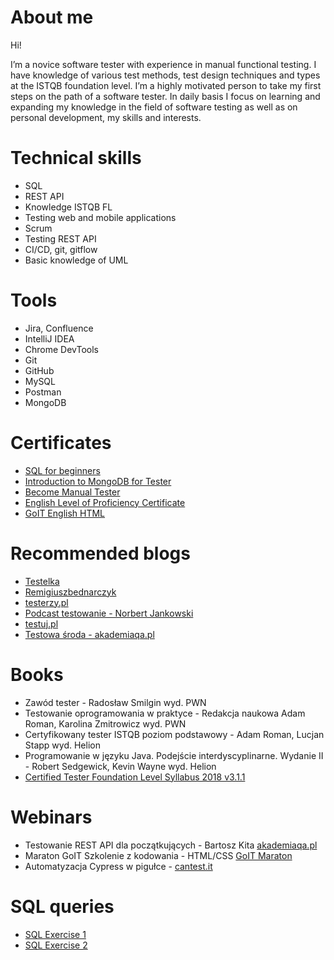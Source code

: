 # About me

Hi! 
 
I’m a novice software tester with experience in manual functional testing. I have knowledge of various test methods, test design techniques and types at the ISTQB foundation level. I’m  a highly motivated person to take my first steps on the path of a software tester.
In daily basis I focus on learning and expanding my knowledge in the field of software testing as well as on personal development, my skills and interests. 

# Technical skills

* SQL
* REST API
* Knowledge ISTQB FL
* Testing web and mobile applications
* Scrum 
* Testing REST API 
* CI/CD, git, gitflow
* Basic knowledge of UML

# Tools
* Jira, Confluence
* IntelliJ IDEA
* Chrome DevTools
* Git
* GitHub
* MySQL
* Postman
* MongoDB

# Certificates
* [SQL for beginners](https://drive.google.com/file/d/1RpxL5YDnNohKJCCmVFKPcrTKSy_tCLZu/view?usp=share_link)
* [Introduction to MongoDB for Tester](https://drive.google.com/file/d/1RpxL5YDnNohKJCCmVFKPcrTKSy_tCLZu/view?usp=share_link)
* [Become Manual Tester](https://drive.google.com/file/d/1RpxL5YDnNohKJCCmVFKPcrTKSy_tCLZu/view?usp=share_link)
* [English Level of Proficiency Certificate](https://drive.google.com/file/d/155KN8dVwX_TQXtiMDC6uXGnzfCNXhvTV/view?usp=share_link)
* [GoIT English HTML](https://drive.google.com/file/d/1RP1pVs9Kmacp3gx4V58Wy3cZxUnxviHP/view?usp=sharing)

# Recommended blogs
* [Testelka](https://testelka.pl/)
* [Remigiuszbednarczyk](https://remigiuszbednarczyk.pl)
* [testerzy.pl](https://testerzy.pl/)
* [Podcast testowanie - Norbert Jankowski](https://podcasttestowanie.pl/)
* [testuj.pl](https://testuj.pl/blog/)
* [Testowa środa - akademiaqa.pl](https://akademiaqa.pl/testowa-sroda/)

# Books
* Zawód tester - Radosław Smilgin wyd. PWN
* Testowanie oprogramowania w praktyce - Redakcja naukowa Adam Roman, Karolina Zmitrowicz wyd. PWN 
* Certyfikowany tester ISTQB poziom podstawowy - Adam Roman, Lucjan Stapp wyd. Helion
* Programowanie w języku Java. Podejście interdyscyplinarne. Wydanie II - Robert Sedgewick, Kevin Wayne wyd. Helion
* [Certified Tester Foundation Level Syllabus 2018 v3.1.1](https://istqb-main-web-prod.s3.amazonaws.com/media/documents/ISTQB-CTFL_Syllabus_2018_v3.1.1.pdf)

# Webinars
* Testowanie REST API dla początkujących - Bartosz Kita [akademiaqa.pl](https://akademiaqa.pl)
* Maraton GoIT Szkolenie z kodowania - HTML/CSS [GoIT Maraton](https://m.goit.global/pl/?utm_source=google&utm_medium=cpc&utm_campaign=19908700535|146264932926|652825193268||go-it&gclid=Cj0KCQjwuLShBhC_ARIsAFod4fLx173xU8r4FagZDcZ61pmY8kScCQLrjZS9zTq-4c4JojNhvkQvhrsaAreEEALw_wcB)
* Automatyzacja Cypress w pigułce - [cantest.it](https://www.cantest.it)

# SQL queries 
* [SQL Exercise 1](https://drive.google.com/file/d/1NIUIskJJAI7sf-gdKwGSmDTtrHgLgN6X/view?usp=share_link)
* [SQL Exercise 2](https://drive.google.com/file/d/13D7LT9xtAHwaApRvEu0t3BSr_0W8wJYt/view?usp=share_link)
